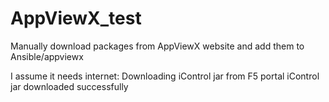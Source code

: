 # AppViewX_test

Manually download packages from AppViewX website and add them to Ansible/appviewx


I assume it needs internet:
  Downloading iControl jar from F5 portal
  iControl jar downloaded successfully
